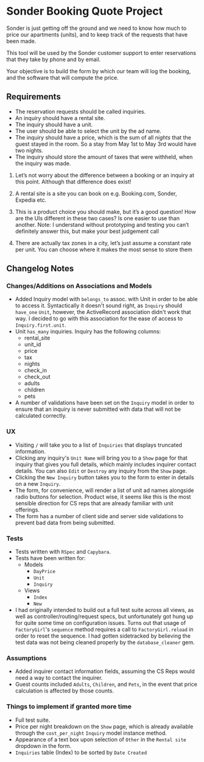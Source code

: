 # Sonder Booking Quote Project

Sonder is just getting off the ground and we need to know how much to price our apartments (units), and to keep track of the requests that have been made.

This tool will be used by the Sonder customer support to enter reservations that they take by phone and by email.

Your objective is to build the form by which our team will log the booking, and the software that will compute the price.

## Requirements

- The reservation requests should be called inquiries.
- An inquiry should have a rental site.
- The inquiry should have a unit.
- The user should be able to select the unit by the ad name.
- The inquiry should have a price, which is the sum of all _nights_ that the guest stayed in the room. So a stay from May 1st to May 3rd would have two nights.
- The inquiry should store the amount of taxes that were withheld, when the inquiry was made.

1) Let’s not worry about the difference between a booking or an inquiry at this point. Although that difference does exist!

2) A rental site is a site you can book on e.g. Booking.com, Sonder, Expedia etc.

3) This is a product choice you should make, but it’s a good question! How are the UIs different in these two cases? Is one easier to use than another. Note: I understand without prototyping and testing you can’t definitely answer this, but make your best judgement call

4) There are actually tax zones in a city, let’s just assume a constant rate per unit. You can choose where it makes the most sense to store them

## Changelog Notes

### Changes/Additions on Associations and Models
- Added Inquiry model with `belongs_to` assoc. with Unit in order to be able to access it. Syntactically it doesn't sound right, as `Inquiry` should `have_one` `Unit`, however, the ActiveRecord association didn't work that way. I decided to go with this association for the ease of access to `Inquiry.first.unit`.
- Unit `has_many` inquiries. Inquiry has the following columns:
  - rental_site
  - unit_id
  - price
  - tax
  - nights
  - check_in
  - check_out
  - adults
  - children
  - pets
- A number of validations have been set on the `Inquiry` model in order to ensure that an inquiry is never submitted with data that will not be calculated correctly.

### UX
- Visiting `/` will take you to a list of `Inquiries` that displays truncated information.
- Clicking any inquiry's `Unit Name` will bring you to a `Show` page for that inquiry that gives you full details, which mainly includes inquirer contact details. You can also `Edit` or `Destroy` any inquiry from the `Show` page.
- Clicking the `New Inquiry` button takes you to the form to enter in details on a new `Inquiry`.
- The form, for convenience, will render a list of unit ad names alongside radio buttons for selection. Product wise, it seems like this is the most sensible direction for CS reps that are already familiar with unit offerings.
- The form has a number of client side and server side validations to prevent bad data from being submitted.

### Tests
- Tests written with `RSpec` and `Capybara`.
- Tests have been written for:
	- Models
		- `DayPrice` 
		- `Unit`
		- `Inquiry`
	- Views
		- `Index`
		- `New`
- I had originally intended to build out a full test suite across all views, as well as controller/routing/request specs, but unfortunately got hung up for quite some time on configuration issues. Turns out that usage of `FactoryGirl`'s `sequence` method requires a call to `FactoryGirl.reload` in order to reset the sequence. I had gotten sidetracked by believing the test data was not being cleaned properly by the `database_cleaner` gem.

### Assumptions
- Added inquirer contact information fields, assuming the CS Reps would need a way to contact the inquirer.
- Guest counts included `Adults`, `Children`, and `Pets`, in the event that price calculation is affected by those counts.

### Things to implement if granted more time
- Full test suite.
- Price per night breakdown on the `Show` page, which is already available through the `cost_per_night` `Inquiry` model instance method.
- Appearance of a text box upon selection of `Other` in the `Rental site` dropdown in the form.
- `Inquiries` table (Index) to be sorted by `Date Created`